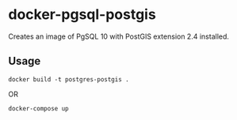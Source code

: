 # docker-pgsql-postgis
Creates an image of PgSQL 10 with PostGIS extension 2.4 installed.

## Usage
```
docker build -t postgres-postgis .
```
OR
```
docker-compose up
```
